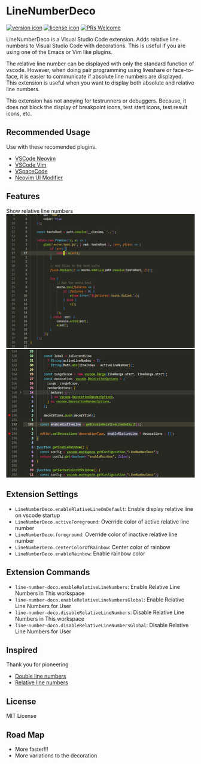 # LineNumberDeco

[![version icon](https://shields.io/visual-studio-marketplace/v/ShortArrow.line-number-deco)](https://marketplace.visualstudio.com/items?itemName=ShortArrow.line-number-deco)
[![license icon](https://shields.io/github/license/ShortArrow/line_number_deco)](https://github.com/ShortArrow/line_number_deco/blob/main/LICENSE)
[![PRs Welcome](https://img.shields.io/badge/PRs-welcome-blueviolet.svg)](https://github.com/ShortArrow/line_number_deco/pulls)

LineNumberDeco is a Visual Studio Code extension.
Adds relative line numbers to Visual Studio Code with decorations.
This is useful if you are using one of the Emacs or Vim like plugins.

The relative line number can be displayed with only the standard function of vscode. However, when doing pair programming using liveshare or  face-to-face, it is easier to communicate if absolute line numbers are displayed. This extension is useful when you want to display both absolute and relative line numbers.

This extension has not anoying for testrunners or debuggers.
Because, it does not block the display of breakpoint icons, test start icons, test result icons, etc.

## Recommended Usage

Use with these recomended plugins.

- [VSCode Neovim](https://marketplace.visualstudio.com/items?itemName=asvetliakov.vscode-neovim)
- [VSCode Vim](https://marketplace.visualstudio.com/items?itemName=vscodevim.vim)
- [VSpaceCode](https://marketplace.visualstudio.com/items?itemName=VSpaceCode.vspacecode)
- [Neovim UI Modifier](https://marketplace.visualstudio.com/items?itemName=JulianIaquinandi.nvim-ui-modifier)

## Features

Show relative line numbers
![visual representation of the action](./images/Animation.gif)
![stative image](./images/static_image.png)

## Extension Settings

- `LineNumberDeco.enableRlativeLineOnDefault`: Enable display relative line on vscode startup
- `LineNumberDeco.activeForeground`: Override color of active relative line number
- `LineNumberDeco.foreground`: Override color of inactive relative line number
- `LineNumberDeco.centerColorOfRainbow`: Center color of rainbow
- `LineNumberDeco.enableRainbow`: Enable rainbow color

## Extension Commands

- `line-number-doco.enableRelativeLineNumbers`: Enable Relative Line Numbers in This workspace
- `line-number-doco.enableRelativeLineNumbersGlobal`: Enable Relative Line Numbers for User
- `line-number-doco.disableRelativeLineNumbers`: Disable Relative Line Numbers in This workspace
- `line-number-doco.disableRelativeLineNumbersGlobal`: Disable Relative Line Numbers for User

## Inspired

Thank you for pioneering

- [Double line numbers](https://marketplace.visualstudio.com/items?itemName=slhsxcmy.vscode-double-line-numbers)
- [Relative line numbers](https://marketplace.visualstudio.com/items?itemName=extr0py.vscode-relative-line-numbers)

## License

MIT License

## Road Map

- More faster!!!
- More variations to the decoration
